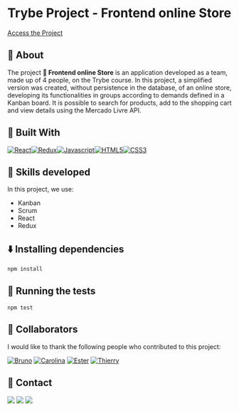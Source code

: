 # Trybe Project - Frontend online Store

 [Access the Project](https://frontend-online-store-sand.vercel.app/)

## 📝 About

The project **🏪 Frontend online Store** is an application developed as a team, made up of 4 people, on the Trybe course. In this project, a simplified version was created, without persistence in the database, of an online store, developing its functionalities in groups according to demands defined in a Kanban board. It is possible to search for products, add to the shopping cart and view details using the Mercado Livre API.

## 🚀 Built With

[![React][React]][React-url][![Redux][Redux]][Redux-url][![Javascript][Javascript]][Javascript-url][![HTML5][HTML5]][HTML5-url][![CSS3][CSS3]][CSS3-url]


## 📌 Skills developed

In this project, we use:

- Kanban
- Scrum
- React
- Redux
  
## ⬇️ Installing dependencies


  ```bash
  npm install
  ``` 

## 🧪 Running the tests

  ```
  npm test
  ```

## 🤝 Collaborators

I would like to thank the following people who contributed to this project:

[![Bruno][Bruno]][Bruno-url]
[![Carolina][Carolina]][Carolina-url]
[![Ester][Ester]][Ester-url]
[![Thierry][Thierry]][Thierry-url]


## 💬 Contact

<div>
  <a href = "https://wa.me/41999240022"><img src="https://img.shields.io/badge/WhatsApp-25D366?style=for-the-badge&logo=whatsapp&logoColor=white" target="_blank"></a>
  <a href = "mailto:varelathierry@gmail.com"><img src="https://img.shields.io/badge/-Gmail-%23333?style=for-the-badge&logo=gmail&logoColor=white" target="_blank"></a>
  <a href="https://www.linkedin.com/in/varela-thierry" target="_blank"><img src="https://img.shields.io/badge/-LinkedIn-%230077B5?style=for-the-badge&logo=linkedin&logoColor=white"
</div>

[React]: https://shields.io/badge/react-black?logo=react&style=for-the-badge
[React-url]: https://legacy.reactjs.org
[Javascript]: https://img.shields.io/badge/javascript-F7DF1E?style=for-the-badge&logo=javascript&logoColor=white
[Javascript-url]: https://developer.mozilla.org/pt-BR/docs/Web/JavaScript
[HTML5]: https://img.shields.io/badge/html5-E34F26?style=for-the-badge&logo=html5&logoColor=white
[HTML5-URL]: https://developer.mozilla.org/en-US/docs/Glossary/HTML5
[CSS3]: https://img.shields.io/badge/css_3-1572B6?style=for-the-badge&logo=css3&logoColor=white
[CSS3-url]: https://developer.mozilla.org/pt-BR/docs/Web/CSS
[Redux]: https://img.shields.io/badge/Redux-593D88?style=for-the-badge&logo=redux&logoColor=white
[Redux-url]: https://redux.js.org/
[Thierry]: https://img.shields.io/badge/Thierry-blue
[Thierry-url]: https://www.linkedin.com/in/varela-thierry/
[Bruno]: https://img.shields.io/badge/Bruno-blue
[Bruno-url]: https://www.linkedin.com/in/bruno-sayago/
[Carolina]: https://img.shields.io/badge/Carolina-blue
[Carolina-url]: https://www.linkedin.com/in/carolinalimadev
[Ester]: https://img.shields.io/badge/Ester-blue
[Ester-url]: https://www.linkedin.com/in/ester-anjos-viana
